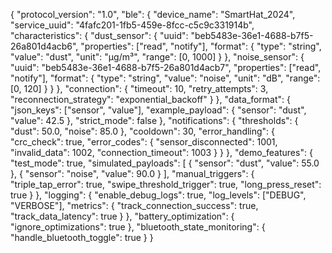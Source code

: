 {
  "protocol_version": "1.0",
  "ble": {
    "device_name": "SmartHat_2024",
    "service_uuid": "4fafc201-1fb5-459e-8fcc-c5c9c331914b",
    "characteristics": {
      "dust_sensor": {
        "uuid": "beb5483e-36e1-4688-b7f5-26a801d4acb6",
        "properties": ["read", "notify"],
        "format": {
          "type": "string",
          "value": "dust",
          "unit": "µg/m³",
          "range": [0, 1000]
        }
      },
      "noise_sensor": {
        "uuid": "beb5483e-36e1-4688-b7f5-26a801d4acb7",
        "properties": ["read", "notify"],
        "format": {
          "type": "string",
          "value": "noise",
          "unit": "dB",
          "range": [0, 120]
        }
      }
    },
    "connection": {
      "timeout": 10,
      "retry_attempts": 3,
      "reconnection_strategy": "exponential_backoff"
    }
  },
  "data_format": {
    "json_keys": ["sensor", "value"],
    "example_payload": {
      "sensor": "dust",
      "value": 42.5
    },
    "strict_mode": false
  },
  "notifications": {
    "thresholds": {
      "dust": 50.0,
      "noise": 85.0
    },
    "cooldown": 30,
    "error_handling": {
      "crc_check": true,
      "error_codes": {
        "sensor_disconnected": 1001,
        "invalid_data": 1002,
        "connection_timeout": 1003
      }
    }
  },
  "demo_features": {
    "test_mode": true,
    "simulated_payloads": [
      {
        "sensor": "dust",
        "value": 55.0
      },
      {
        "sensor": "noise",
        "value": 90.0
      }
    ],
    "manual_triggers": {
      "triple_tap_error": true,
      "swipe_threshold_trigger": true,
      "long_press_reset": true
    }
  },
  "logging": {
    "enable_debug_logs": true,
    "log_levels": ["DEBUG", "VERBOSE"],
    "metrics": {
      "track_connection_success": true,
      "track_data_latency": true
    }
  },
  "battery_optimization": {
    "ignore_optimizations": true
  },
  "bluetooth_state_monitoring": {
    "handle_bluetooth_toggle": true
  }
}
